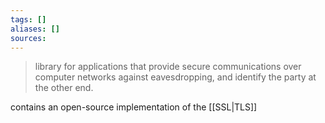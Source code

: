 ```yaml
---
tags: []
aliases: []
sources:
---
```

>  library for applications that provide secure communications over computer networks against eavesdropping, and identify the party at the other end.

contains an open-source implementation of the [[SSL|TLS]]